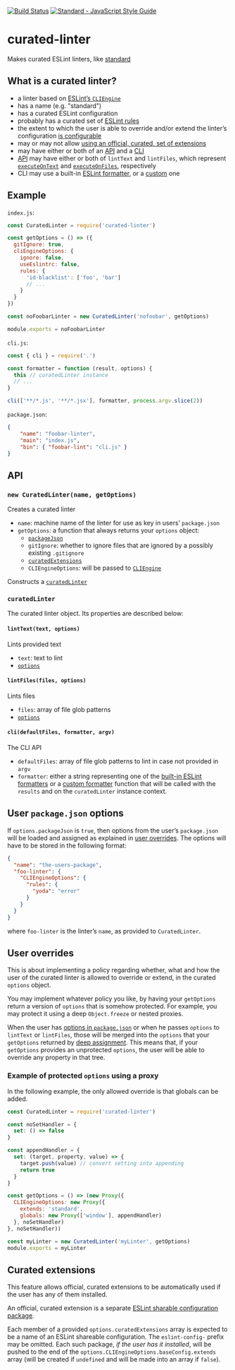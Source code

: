 [![Build Status](https://travis-ci.org/mightyiam/curated-linter.svg?branch=master)](https://travis-ci.org/mightyiam/curated-linter)
[![Standard - JavaScript Style Guide](https://cdn.rawgit.com/feross/standard/master/badge.svg)](https://github.com/feross/standard)

# curated-linter

Makes curated ESLint linters, like [standard](http://standardjs.com/)

## What is a curated linter?

- a linter based on [ESLint’s `CLIEngine`](http://eslint.org/docs/developer-guide/nodejs-api#cliengine)
- has a name (e.g. "standard")
- has a curated ESLint configuration
- probably has a curated set of [ESLint rules](http://eslint.org/docs/rules/)
- the extent to which the user is able to override and/or extend the linter’s configuration [is configurable](#user-overrides)
- may or may not allow [using an official, curated, set of extensions](#curated-extensions)
- may have either or both of an [API](#api) and a [CLI](#cli)
- [API](#api) may have either or both of `lintText` and `lintFiles`, which represent [`executeOnText`](http://eslint.org/docs/developer-guide/nodejs-api#executeontext) and [`executeOnFiles`](http://eslint.org/docs/developer-guide/nodejs-api#executeonfiles), respectively
- CLI may use a built-in [ESLint formatter](http://eslint.org/docs/user-guide/formatters/), or a [custom](http://eslint.org/docs/developer-guide/working-with-custom-formatters) one

## Example

`index.js`:
```js
const CuratedLinter = require('curated-linter')

const getOptions = () => ({
  gitIgnore: true,
  cliEngineOptions: {
    ignore: false,
    useEslintrc: false,
    rules: {
      'id-blacklist': ['foo', 'bar']
      // ...
    }
  }
})

const noFoobarLinter = new CuratedLinter('nofoobar', getOptions)

module.exports = noFoobarLinter
```

`cli.js`:
```js
const { cli } = require('.')

const formatter = function (result, options) {
  this // curatedLinter instance
  // ...
}

cli(['**/*.js', '**/*.jsx'], formatter, process.argv.slice(2))
```

`package.json`:
```json
{
	"name": "foobar-linter",
	"main": "index.js",
	"bin": { "foobar-lint": "cli.js" }
}
```

## API

### `new CuratedLinter(name, getOptions)`

Creates a curated linter

- `name`:
  machine name of the linter for use as key in users’ `package.json`
- `getOptions`: a function that always returns your `options` object:
  - [`packageJson`](#user-packagejson-options)
  - `gitIgnore`:
    whether to ignore files that are ignored by a possibly existing `.gitignore`
  - [`curatedExtensions`](#curated-extensions)
  - `CLIEngineOptions`:
    will be passed to [`CLIEngine`](http://eslint.org/docs/developer-guide/nodejs-api#cliengine)

Constructs a [`curatedLinter`](#curatedlinter)

### `curatedLinter`

The curated linter object. Its properties are described below:

#### `lintText(text, options)`

Lints provided text

- `text`:
  text to lint
- [`options`](#user-overrides)

#### `lintFiles(files, options)`

Lints files

- `files`:
  array of file glob patterns
- [`options`](#overriding-and-extending)

#### `cli(defaultFiles, formatter, argv)`

The CLI API

- `defaultFiles`:
  array of file glob patterns to lint in case not provided in `argv`
- `formatter`:
  either a string representing one of the [built-in ESLint formatters](http://eslint.org/docs/user-guide/formatters/) or a [custom formatter](http://eslint.org/docs/developer-guide/working-with-custom-formatters) function that will be called with the `results` and on the `curatedLinter` instance context.

## User `package.json` options

If `options.packageJson` is `true`, then options from the user’s `package.json` will be loaded and assigned as explained in [user overrides](#user-overrides). The options will have to be stored in the following format:

```json
{
  "name": "the-users-package",
  "foo-linter": {
    "CLIEngineOptions": {
      "rules": {
        "yoda": "error"
      }
    }
  }
}
```

where `foo-linter` is the linter’s `name`, as provided to `CuratedLinter`.

## User overrides

This is about implementing a policy regarding whether, what and how the user of the curated linter is allowed to override or extend, in the curated `options` object.

You may implement whatever policy you like, by having your `getOptions` return a version of `options` that is somehow protected. For example, you may protect it using a deep `Object.freeze` or nested proxies.

When the user has [options in `package.json`](#user-packagejson-options) or when he passes `options` to `lintText` or `lintFiles`, those will be merged into the `options` that your `getOptions` returned by [deep assignment](https://www.npmjs.com/package/deep-assign). This means that, if your `getOptions` provides an unprotected `options`, the user will be able to override any property in that tree.

### Example of protected `options` using a proxy

In the following example, the only allowed override is that globals can be added.

```js
const CuratedLinter = require('curated-linter')

const noSetHandler = {
  set: () => false
}

const appendHandler = {
  set: (target, property, value) => {
    target.push(value) // convert setting into appending
    return true
  }
}

const getOptions = () => (new Proxy({
  CLIEngineOptions: new Proxy({
    extends: 'standard',
    globals: new Proxy(['window'], appendHandler)
  }, noSetHandler)
}, noSetHandler))

const myLinter = new CuratedLinter('myLinter', getOptions)
module.exports = myLinter
```

## Curated extensions

This feature allows official, curated extensions to be automatically used if the user has any of them installed.

An official, curated extension is a separate [ESLint sharable configuration package](http://eslint.org/docs/developer-guide/shareable-configs).

Each member of a provided `options.curatedExtensions` array is expected to be a name of an ESLint shareable configuration. The `eslint-config-` prefix may be omitted. Each such package, *if the user has it installed*, will be pushed to the end of the `options.CLIEngineOptions.baseConfig.extends` array (will be created if `undefined` and will be made into an array if `false`).
